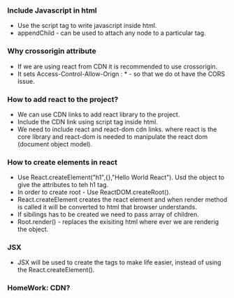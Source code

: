 ### Include Javascript in html

* Use the script tag to write javascript inside html.
* appendChild - can be used to attach any node to a particular tag.

### Why crossorigin attribute
* If we are using react from CDN it is recommended to use crossorigin.
* It sets Access-Control-Allow-Orign : * - so that we do ot have the CORS issue.

### How to add react to the project?
* We can use CDN links to add react library to the project.
* Include the CDN link using script tag inside html.
* We need to include react and react-dom cdn links. where react is the core library and react-dom is needed to manipulate the react dom (document object model).

### How to create elements in react

* Use React.createElement("h1",{},"Hello World React"). Usd the object to give the attributes to teh h1 tag.
* In order to create root - Use ReactDOM.createRoot(). 
* React.createElement creates the react element and when render method is called it will be converted to html that browser understands.
* If sibilings has to be created we need to pass array of children.
* Root.render() - replaces the exisiting html where ever we are renderig the object. 

### JSX

* JSX will be used to create the tags to make life easier, instead of using the React.createElement().


### HomeWork: CDN? 


